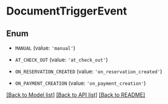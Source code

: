 # DocumentTriggerEvent


## Enum

* `MANUAL` (value: `'manual'`)

* `AT_CHECK_OUT` (value: `'at_check_out'`)

* `ON_RESERVATION_CREATED` (value: `'on_reservation_created'`)

* `ON_PAYMENT_CREATION` (value: `'on_payment_creation'`)

[[Back to Model list]](../README.md#documentation-for-models) [[Back to API list]](../README.md#documentation-for-api-endpoints) [[Back to README]](../README.md)


